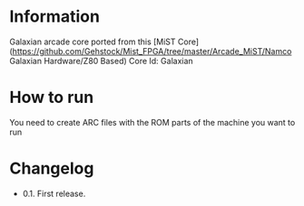 # Information
Galaxian arcade core ported from this [MiST Core](https://github.com/Gehstock/Mist_FPGA/tree/master/Arcade_MiST/Namco Galaxian Hardware/Z80 Based)
Core Id: Galaxian

# How to run
You need to create ARC files with the ROM parts of the machine you want to run

# Changelog
- 0.1. First release. 
